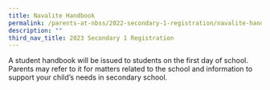 ```yaml
---
title: Navalite Handbook
permalink: /parents-at-nbss/2022-secondary-1-registration/navalite-handbook/
description: ""
third_nav_title: 2023 Secondary 1 Registration
---
```



<p>A student handbook will be issued to students on the first day of school. Parents may refer to it for matters related to the school and information to support your child&rsquo;s needs in secondary school.</p>